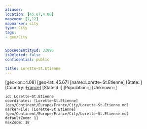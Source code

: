```yaml
---
aliases: 
location: [45.67,4.08]
mapzoom: [7,12] 
mapmarker: city 
type: City
tags:
- geo/City


SpocWebEntityId: 32096
isDeleted: false
confidential: public

title: Lorette~St.Etienne
---
```

[geo-lon::4.08]
[geo-lat::45.67]
[name::Lorette~St.Etienne]
[State::]
[Country::[France](geo/Continent/Europe/France.md)]
[StateId::]
[Population::]
[Unknown::]


```leaflet
id: Lorette~St.Etienne
coordinates: [Lorette~St.Etienne](geo/Continent/Europe/France/City/Lorette~St.Etienne.md)
markerFile: [Lorette~St.Etienne](geo/Continent/Europe/France/City/Lorette~St.Etienne.md)
defaultZoom: 11 
maxZoom: 18
```


